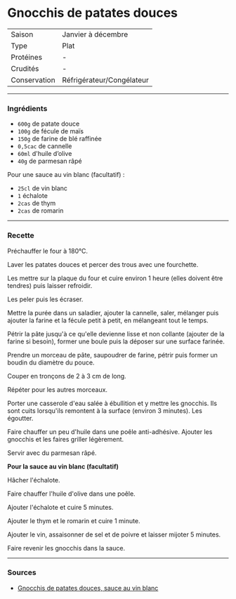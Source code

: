 # Gnocchis de patates douces

| | |
|:---|:---|
| Saison | Janvier à décembre |
| Type | Plat |
| Protéines | - |
| Crudités | - |
| Conservation | Réfrigérateur/Congélateur |

---

### Ingrédients

* `600g` de patate douce
* `100g` de fécule de maïs
* `150g` de farine de blé raffinée
* `0,5cac` de cannelle
* `60ml` d'huile d’olive
* `40g` de parmesan râpé

Pour une sauce au vin blanc (facultatif) :

* `25cl` de vin blanc
* `1` échalote
* `2cas` de thym
* `2cas` de romarin

---

### Recette

Préchauffer le four à 180°C.

Laver les patates douces et percer des trous avec une fourchette.

Les mettre sur la plaque du four et cuire environ 1 heure (elles doivent être tendres) puis laisser refroidir.

Les peler puis les écraser.

Mettre la purée dans un saladier, ajouter la cannelle, saler, mélanger puis ajouter la farine et la fécule petit à petit, en mélangeant tout le temps.

Pétrir la pâte jusqu'à ce qu'elle devienne lisse et non collante (ajouter de la farine si besoin), former une boule puis la déposer sur une surface farinée.

Prendre un morceau de pâte, saupoudrer de farine, pétrir puis former un boudin du diamètre du pouce.

Couper en tronçons de 2 à 3 cm de long.

Répéter pour les autres morceaux.

Porter une casserole d'eau salée à ébullition et y mettre les gnocchis. Ils sont cuits lorsqu'ils remontent à la surface (environ 3 minutes). Les égoutter.

Faire chauffer un peu d'huile dans une poêle anti-adhésive. Ajouter les gnocchis et les faires griller légèrement.

Servir avec du parmesan râpé.

**Pour la sauce au vin blanc (facultatif)**

Hâcher l'échalote.

Faire chauffer l'huile d'olive dans une poêle.

Ajouter l'échalote et cuire 5 minutes.

Ajouter le thym et le romarin et cuire 1 minute.

Ajouter le vin, assaisonner de sel et de poivre et laisser mijoter 5 minutes.

Faire revenir les gnocchis dans la sauce.

---

### Sources

* [Gnocchis de patates douces, sauce au vin blanc](https://menu-vegetarien.com/gnocchis-patates-douces-vin-blanc/)
